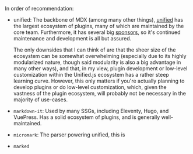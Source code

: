 

In order of recommendation:

- unified: The backbone of MDX (among many other things), [unified](https://unifiedjs.com/) has the
  largest ecosystem of plugins, many of which are maintained by the core team.
  Furthermore, it has several big
  [sponsors](https://opencollective.com/unified), so it's continued maintenance
  and
  development is all but assured.

  The only downsides that I can think of are that the sheer size of the
  ecosystem can be somewhat overwhelming (especially due to its highly
  modularized nature, though said modularity is also a big advantage in many
  other ways), and that, in my view, plugin development or low-level
  customization within the Unified.js ecosystem has a rather steep learning
  curve. However, this only matters if you're actually planning to develop
  plugins or do low-level customization, which, given the vastness of the plugin
  ecosystem, will probably not be necessary in the majority of use-cases.

- `markdown-it`: Used by many SSGs, including Eleventy, Hugo, and VuePress. Has
  a solid ecosystem of plugins, and is generally well-maintained.

- `micromark`: The parser powering unified, this is

- `marked`


